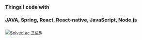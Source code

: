 ### Things I code with
### JAVA, Spring, React, React-native, JavaScript, Node.js
### <a href = "https://receptive-pincushion-915.notion.site/Study-9144baf73f9a4da9a71f46d9f8a9c8ea?pvs=4">
[![Solved.ac 프로필](http://mazassumnida.wtf/api/v2/generate_badge?boj=lik8919)](https://solved.ac/lik8919)
<!--
**leejongsuu/leejongsuu** is a ✨ _special_ ✨ repository because its `README.md` (this file) appears on your GitHub profile.

Here are some ideas to get you started:

- 🔭 I’m currently working on ...
- 🌱 I’m currently learning ...
- 👯 I’m looking to collaborate on ...
- 🤔 I’m looking for help with ...
- 💬 Ask me about ...
- 📫 How to reach me: ...
- 😄 Pronouns: ...
- ⚡ Fun fact: ...
-->
